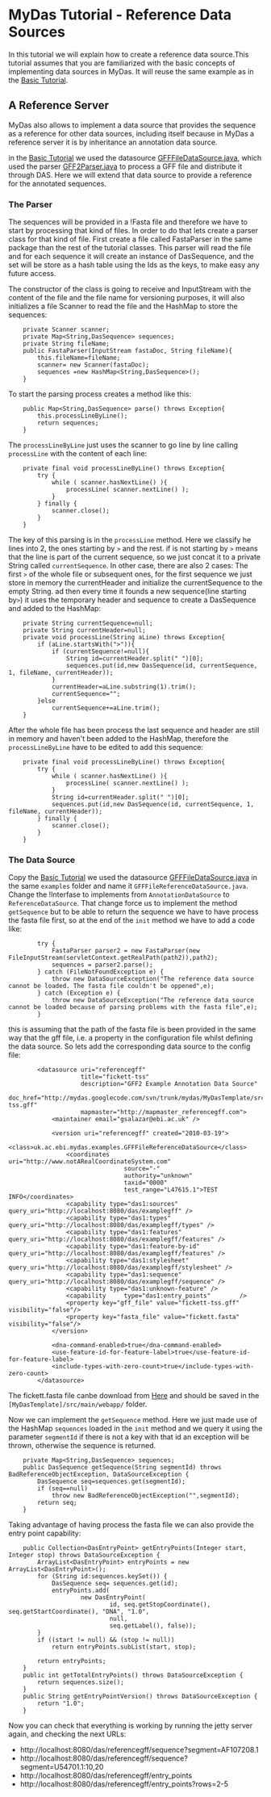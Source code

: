 # MyDas Tutorial - Reference Data Sources #

In this tutorial we will explain how to create a reference data source.This tutorial assumes that you are familiarized with the basic concepts of implementing data sources in MyDas. It will reuse the same example as in the [Basic Tutorial](MyDASTutorial.md).


## A Reference Server ##

MyDas also allows to implement a data source that provides the sequence as a reference for other data sources, including itself because in MyDas a reference server it is by inheritance an annotation data source.

in the [Basic Tutorial](MyDASTutorial.md) we used the datasource [GFFFileDataSource.java](http://mydas.googlecode.com/svn/trunk/mydas/MyDasTemplate/src/main/java/uk/ac/ebi/mydas/examples/GFFFileDataSource.java), which used the parser [GFF2Parser.java](http://mydas.googlecode.com/svn/trunk/mydas/MyDasTemplate/src/main/java/uk/ac/ebi/mydas/examples/GFF2Parser.java) to process a GFF file and distribute it through DAS. Here we will extend that data source to provide a reference for the annotated sequences.

### The Parser ###

The sequences will be provided in a !Fasta file and therefore we have to start by processing that kind of files. In order to do that lets create a parser class for that kind of file. First create a file called FastaParser in the same package than the rest of the tutorial classes. This parser will read the file and for each sequence it will create an instance of DasSequence, and the set will be store as a hash table using the Ids as the keys, to make easy any future access.

The constructor of the class is going to receive and InputStream with the content of the file and the file name for versioning purposes, it will also initializes a file Scanner to read the file and the HashMap to store the sequences:
```
	private Scanner scanner;
	private Map<String,DasSequence> sequences;
	private String fileName;
	public FastaParser(InputStream fastaDoc, String fileName){
		this.fileName=fileName;
		scanner= new Scanner(fastaDoc);
		sequences =new HashMap<String,DasSequence>();
	}
```
To start the parsing process creates a method like this:
```
	public Map<String,DasSequence> parse() throws Exception{
		this.processLineByLine();
		return sequences;
	}
```
The `processLineByLine` just uses the scanner to go line by line calling `processLine` with the content of each line:
```
	private final void processLineByLine() throws Exception{
		try {
			while ( scanner.hasNextLine() ){
				processLine( scanner.nextLine() );
			}
		} finally {
			scanner.close();
		}
	}
```
The key of this parsing is in the `processLine` method. Here we classify he lines into 2, the ones starting by `>` and the rest. if is not starting by `>` means that the line is part of the current sequence, so we just concat it to a private String called `currentSequence`.
In other case, there are also 2 cases: The first `>` of the whole file or subsequent ones, for the first sequence we just store in memory the currentHeader and initialize the currentSequence to the empty String. ad then every time it founds a new sequence(line starting by`>`) it uses the temporary header and sequence to create a DasSequence and added to the HashMap:
```
	private String currentSequence=null;
	private String currentHeader=null;
	private void processLine(String aLine) throws Exception{
		if (aLine.startsWith(">")){
			if (currentSequence!=null){
				String id=currentHeader.split(" ")[0];
				sequences.put(id,new DasSequence(id, currentSequence, 1, fileName, currentHeader));
			}
			currentHeader=aLine.substring(1).trim();
			currentSequence="";
		}else 
			currentSequence+=aLine.trim();
	}
```

After the whole file has been process the last sequence and header are still in memory and haven't been added to the HashMap, therefore the `processLineByLine` have to be edited to add this sequence:
```
	private final void processLineByLine() throws Exception{
		try {
			while ( scanner.hasNextLine() ){
				processLine( scanner.nextLine() );
			}
			String id=currentHeader.split(" ")[0];
			sequences.put(id,new DasSequence(id, currentSequence, 1, fileName, currentHeader));
		} finally {
			scanner.close();
		}
	}
```

### The Data Source ###

Copy the [Basic Tutorial](MyDASTutorial.md) we used the datasource [GFFFileDataSource.java](http://mydas.googlecode.com/svn/trunk/mydas/MyDasTemplate/src/main/java/uk/ac/ebi/mydas/examples/GFFFileDataSource.java) in the same `examples` folder and name it `GFFFileReferenceDataSource.java`. Change the !Interfase to implements from `AnnotationDataSource` to `ReferenceDataSource`. That change force us to implement the method `getSequence` but to be able to return the sequence we have to have process the fasta file first, so at the end of the `init` method we have to add a code like:
```
		try {
			FastaParser parser2 = new FastaParser(new FileInputStream(servletContext.getRealPath(path2)),path2);
			sequences = parser2.parse();
		} catch (FileNotFoundException e) {
			throw new DataSourceException("The reference data source cannot be loaded. The fasta file couldn't be oppened",e);
		} catch (Exception e) {
			throw new DataSourceException("The reference data source cannot be loaded because of parsing problems with the fasta file",e);
		}
```
this is assuming that the path of the fasta file is been provided in the same way that the gff file, i.e. a property in the configuration file whilst defining the data source. So lets add the corresponding data source to the config file:
```
        <datasource uri="referencegff"
                    title="fickett-tss"
                    description="GFF2 Example Annotation Data Source"
                    doc_href="http://mydas.googlecode.com/svn/trunk/mydas/MyDasTemplate/src/main/resources/fickett-tss.gff"
                    mapmaster="http://mapmaster_referencegff.com">
			<maintainer email="gsalazar@ebi.ac.uk" />

			<version uri="referencegff" created="2010-03-19">
	            <class>uk.ac.ebi.mydas.examples.GFFFileReferenceDataSource</class>
				<coordinates 	uri="http://www.notARealCoordinateSystem.com"
								source="-"
								authority="unknown"
								taxid="0000"
								test_range="L47615.1">TEST INFO</coordinates>
				<capability type="das1:sources"		 	query_uri="http://localhost:8080/das/examplegff" />
				<capability type="das1:types"			query_uri="http://localhost:8080/das/examplegff/types" />
				<capability type="das1:features"		query_uri="http://localhost:8080/das/examplegff/features" />
				<capability type="das1:feature-by-id"	query_uri="http://localhost:8080/das/examplegff/features" />
				<capability type="das1:stylesheet"		query_uri="http://localhost:8080/das/examplegff/stylesheet" />
				<capability type="das1:sequence"		query_uri="http://localhost:8080/das/examplegff/sequence" />
				<capability type="das1:unknown-feature"	/>
				<capability     type="das1:entry_points"        />
				<property key="gff_file" value="fickett-tss.gff" visibility="false"/>
				<property key="fasta_file" value="fickett.fasta" visibility="false"/>
			</version>

            <dna-command-enabled>true</dna-command-enabled>
            <use-feature-id-for-feature-label>true</use-feature-id-for-feature-label>
            <include-types-with-zero-count>true</include-types-with-zero-count>
        </datasource>
```
The fickett.fasta file canbe download from [Here](http://mydas.googlecode.com/svn/trunk/mydas/MyDasTemplate/src/main/webapp/fickett.fasta) and should be saved in the `[MyDasTemplate]/src/main/webapp/` folder.

Now we can implement the `getSequence` method. Here we just made use of the HashMap `sequences` loaded in the `init` method and we query it using the parameter `segmentId` if there is not a key with that id an exception will be thrown, otherwise the sequence is returned.
```
	private Map<String,DasSequence> sequences;
	public DasSequence getSequence(String segmentId) throws BadReferenceObjectException, DataSourceException {
		DasSequence seq=sequences.get(segmentId);
		if (seq==null)
			throw new BadReferenceObjectException("",segmentId);
		return seq;
	}
```

Taking advantage of having process the fasta file we can also provide the entry point capability:
```
	public Collection<DasEntryPoint> getEntryPoints(Integer start, Integer stop) throws DataSourceException {
		ArrayList<DasEntryPoint> entryPoints = new ArrayList<DasEntryPoint>();
		for (String id:sequences.keySet()) {
			DasSequence seq= sequences.get(id);
			entryPoints.add(
					new DasEntryPoint(
							id, seq.getStopCoordinate(), seq.getStartCoordinate(), "DNA", "1.0",
							null,
							seq.getLabel(), false));
		}
		if ((start != null) && (stop != null)) 
			return entryPoints.subList(start, stop);

		return entryPoints;
	}
	public int getTotalEntryPoints() throws DataSourceException {
		return sequences.size();
	}
	public String getEntryPointVersion() throws DataSourceException {
		return "1.0"; 
	}
```

Now you can check that everything is working by running the jetty server again, and checking the next URLs:
  * http://localhost:8080/das/referencegff/sequence?segment=AF107208.1
  * http://localhost:8080/das/referencegff/sequence?segment=U54701.1:10,20
  * http://localhost:8080/das/referencegff/entry_points
  * http://localhost:8080/das/referencegff/entry_points?rows=2-5